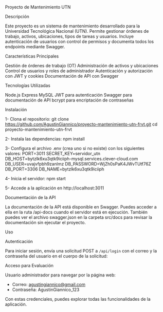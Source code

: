 Proyecto de Mantenimiento UTN

Descripción

Este proyecto es un sistema de mantenimiento desarrollado para la Universidad Tecnológica Nacional (UTN). Permite gestionar órdenes de trabajo, activos, ubicaciones, tipos de tareas y usuarios. Incluye autenticación de usuarios con control de permisos y documenta todos los endpoints mediante Swagger.


Características Principales

Gestión de órdenes de trabajo (OT)
Administración de activos y ubicaciones
Control de usuarios y roles de administrador
Autenticación y autorización con JWT y cookies
Documentación de API con Swagger


Tecnologías Utilizadas

Node.js
Express
MySQL
JWT para autenticación
Swagger para documentación de API
bcrypt para encriptación de contraseñas


Instalación

1- Clona el repositorio:
git clone https://github.com/AgustinGiannico/proyecto-mantenimiento-utn-frvt.git
cd proyecto-mantenimiento-utn-frvt

2- Instala las dependencias:
npm install

3- Configura el archivo .env (crea uno si no existe) con los siguientes valores:
PORT=3011
SECRET_KEY=servidor_utn
DB_HOST=bytzlk6xu3qtk9iciiph-mysql.services.clever-cloud.com
DB_USER=uvajvfpbh9zanlmz
DB_PASSWORD=WjZh0sPaK4JWvTUtf76Z
DB_PORT=3306
DB_NAME=bytzlk6xu3qtk9iciiph

4- Inicia el servidor:
npm start

5- Accede a la aplicación en http://localhost:3011


Documentación de la API

La documentación de la API está disponible en Swagger. Puedes acceder a ella en la ruta /api-docs cuando el servidor está en ejecución.
También puedes ver el archivo swagger.json en la carpeta src/docs para revisar la documentación sin ejecutar el proyecto.

Uso

Autenticación

Para iniciar sesión, envía una solicitud POST a `/api/login` con el correo y la contraseña del usuario en el cuerpo de la solicitud:

Acceso para Evaluación

Usuario administrador para navegar por la página web:

- Correo: agustingiannico@gmail.com
- Contraseña: AgustinGiannico_123

Con estas credenciales, puedes explorar todas las funcionalidades de la aplicación.
